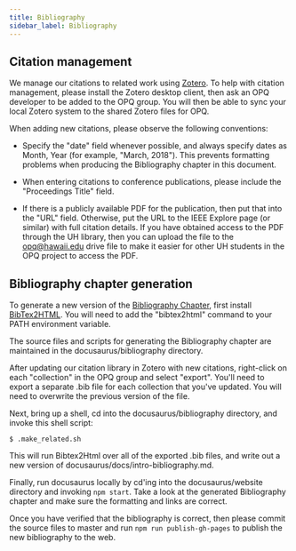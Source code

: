 ```yaml
---
title: Bibliography
sidebar_label: Bibliography
---
```


## Citation management

We manage our citations to related work using [Zotero](https://www.zotero.org/).  To help with citation management, please install the Zotero desktop client, then ask an OPQ developer to be added to the OPQ group. You will then be able to sync your local Zotero system to the shared Zotero files for OPQ.

When adding new citations, please observe the following conventions:

* Specify the "date" field whenever possible, and always specify dates as Month, Year (for example, "March, 2018"). This prevents formatting problems when producing the Bibliography chapter in this document.

* When entering citations to conference publications, please include the "Proceedings Title" field.

* If there is a publicly available PDF for the publication, then put that into the "URL" field. Otherwise, put the URL to the IEEE Explore page (or similar) with full citation details.  If you have obtained access to the PDF through the UH library, then you can upload the file to the opq@hawaii.edu drive file to make it easier for other UH students in the OPQ project to access the PDF.

## Bibliography chapter generation

To generate a new version of the [Bibliography Chapter](intro-bibliography.md), first install [BibTex2HTML](https://www.lri.fr/~filliatr/bibtex2html/doc/manual.html). You will need to add the "bibtex2html" command to your PATH environment variable.

The source files and scripts for generating the Bibliography chapter are maintained in the docusaurus/bibliography directory. 

After updating our citation library in Zotero with new citations, right-click on each "collection" in the OPQ group and select "export".  You'll need to export a separate .bib file for each collection that you've updated.  You will need to overwrite the previous version of the file.

Next, bring up a shell, cd into the docusaurus/bibliography directory, and invoke this shell script:

```
$ .make_related.sh
```

This will run Bibtex2Html over all of the exported .bib files, and write out a new version of docusaurus/docs/intro-bibliography.md.

Finally, run docusaurus locally by cd'ing into the docusaurus/website directory and invoking `npm start`.  Take a look at the generated Bibliography chapter and make sure the formatting and links are correct.  

Once you have verified that the bibliography is correct, then please commit the source files to master and run `npm run publish-gh-pages` to publish the new bibliography to the web.
